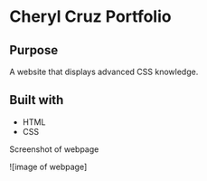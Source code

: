 # Cheryl Cruz Portfolio

## Purpose
A website that displays advanced CSS knowledge.

## Built with
* HTML
* CSS

Screenshot of webpage

![image of webpage]